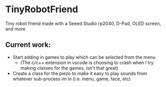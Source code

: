 # TinyRobotFriend
Tiny robot friend made with a Seeed Studio rp2040, D-Pad, OLED screen, and more

## Current work:
- Start adding in games to play which can be selected from the menu
    - (The c/c++ extension in vscode is choosing to crash when I try making classes for the games, isn't that great)
- Create a class for the piezo to make it easy to play sounds from whatever sub-process im in (i.e. menu, game, face, etc)